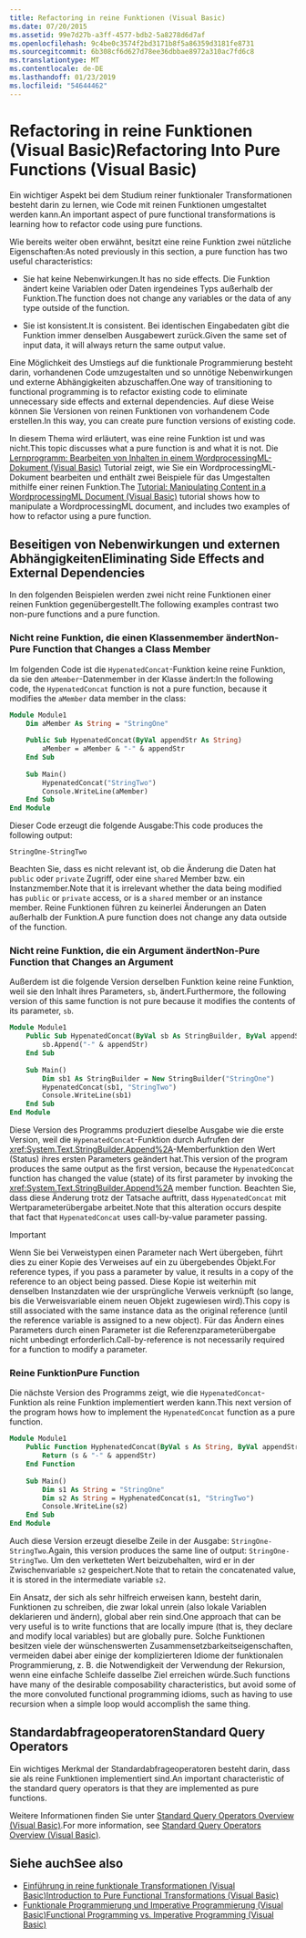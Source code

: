 ```yaml
---
title: Refactoring in reine Funktionen (Visual Basic)
ms.date: 07/20/2015
ms.assetid: 99e7d27b-a3ff-4577-bdb2-5a8278d6d7af
ms.openlocfilehash: 9c4be0c3574f2bd3171b8f5a86359d3181fe8731
ms.sourcegitcommit: 6b308cf6d627d78ee36dbbae8972a310ac7fd6c8
ms.translationtype: MT
ms.contentlocale: de-DE
ms.lasthandoff: 01/23/2019
ms.locfileid: "54644462"
---
```

# <a name="refactoring-into-pure-functions-visual-basic"></a><span data-ttu-id="7d19d-102">Refactoring in reine Funktionen (Visual Basic)</span><span class="sxs-lookup"><span data-stu-id="7d19d-102">Refactoring Into Pure Functions (Visual Basic)</span></span>
<span data-ttu-id="7d19d-103">Ein wichtiger Aspekt bei dem Studium reiner funktionaler Transformationen besteht darin zu lernen, wie Code mit reinen Funktionen umgestaltet werden kann.</span><span class="sxs-lookup"><span data-stu-id="7d19d-103">An important aspect of pure functional transformations is learning how to refactor code using pure functions.</span></span>  
  
 <span data-ttu-id="7d19d-104">Wie bereits weiter oben erwähnt, besitzt eine reine Funktion zwei nützliche Eigenschaften:</span><span class="sxs-lookup"><span data-stu-id="7d19d-104">As noted previously in this section, a pure function has two useful characteristics:</span></span>  
  
-   <span data-ttu-id="7d19d-105">Sie hat keine Nebenwirkungen.</span><span class="sxs-lookup"><span data-stu-id="7d19d-105">It has no side effects.</span></span> <span data-ttu-id="7d19d-106">Die Funktion ändert keine Variablen oder Daten irgendeines Typs außerhalb der Funktion.</span><span class="sxs-lookup"><span data-stu-id="7d19d-106">The function does not change any variables or the data of any type outside of the function.</span></span>  
  
-   <span data-ttu-id="7d19d-107">Sie ist konsistent.</span><span class="sxs-lookup"><span data-stu-id="7d19d-107">It is consistent.</span></span> <span data-ttu-id="7d19d-108">Bei identischen Eingabedaten gibt die Funktion immer denselben Ausgabewert zurück.</span><span class="sxs-lookup"><span data-stu-id="7d19d-108">Given the same set of input data, it will always return the same output value.</span></span>  
  
 <span data-ttu-id="7d19d-109">Eine Möglichkeit des Umstiegs auf die funktionale Programmierung besteht darin, vorhandenen Code umzugestalten und so unnötige Nebenwirkungen und externe Abhängigkeiten abzuschaffen.</span><span class="sxs-lookup"><span data-stu-id="7d19d-109">One way of transitioning to functional programming is to refactor existing code to eliminate unnecessary side effects and external dependencies.</span></span> <span data-ttu-id="7d19d-110">Auf diese Weise können Sie Versionen von reinen Funktionen von vorhandenem Code erstellen.</span><span class="sxs-lookup"><span data-stu-id="7d19d-110">In this way, you can create pure function versions of existing code.</span></span>  
  
 <span data-ttu-id="7d19d-111">In diesem Thema wird erläutert, was eine reine Funktion ist und was nicht.</span><span class="sxs-lookup"><span data-stu-id="7d19d-111">This topic discusses what a pure function is and what it is not.</span></span> <span data-ttu-id="7d19d-112">Die [Lernprogramm: Bearbeiten von Inhalten in einem WordprocessingML-Dokument (Visual Basic)](../../../../visual-basic/programming-guide/concepts/linq/tutorial-manipulating-content-in-a-wordprocessingml-document.md) Tutorial zeigt, wie Sie ein WordprocessingML-Dokument bearbeiten und enthält zwei Beispiele für das Umgestalten mithilfe einer reinen Funktion.</span><span class="sxs-lookup"><span data-stu-id="7d19d-112">The [Tutorial: Manipulating Content in a WordprocessingML Document (Visual Basic)](../../../../visual-basic/programming-guide/concepts/linq/tutorial-manipulating-content-in-a-wordprocessingml-document.md) tutorial shows how to manipulate a WordprocessingML document, and includes two examples of how to refactor using a pure function.</span></span>  
  
## <a name="eliminating-side-effects-and-external-dependencies"></a><span data-ttu-id="7d19d-113">Beseitigen von Nebenwirkungen und externen Abhängigkeiten</span><span class="sxs-lookup"><span data-stu-id="7d19d-113">Eliminating Side Effects and External Dependencies</span></span>  
 <span data-ttu-id="7d19d-114">In den folgenden Beispielen werden zwei nicht reine Funktionen einer reinen Funktion gegenübergestellt.</span><span class="sxs-lookup"><span data-stu-id="7d19d-114">The following examples contrast two non-pure functions and a pure function.</span></span>  
  
### <a name="non-pure-function-that-changes-a-class-member"></a><span data-ttu-id="7d19d-115">Nicht reine Funktion, die einen Klassenmember ändert</span><span class="sxs-lookup"><span data-stu-id="7d19d-115">Non-Pure Function that Changes a Class Member</span></span>  
 <span data-ttu-id="7d19d-116">Im folgenden Code ist die `HypenatedConcat`-Funktion keine reine Funktion, da sie den `aMember`-Datenmember in der Klasse ändert:</span><span class="sxs-lookup"><span data-stu-id="7d19d-116">In the following code, the `HypenatedConcat` function is not a pure function, because it modifies the `aMember` data member in the class:</span></span>  
  
```vb  
Module Module1  
    Dim aMember As String = "StringOne"  
  
    Public Sub HypenatedConcat(ByVal appendStr As String)  
        aMember = aMember & "-" & appendStr  
    End Sub  
  
    Sub Main()  
        HypenatedConcat("StringTwo")  
        Console.WriteLine(aMember)  
    End Sub  
End Module  
```  
  
 <span data-ttu-id="7d19d-117">Dieser Code erzeugt die folgende Ausgabe:</span><span class="sxs-lookup"><span data-stu-id="7d19d-117">This code produces the following output:</span></span>  
  
```  
StringOne-StringTwo  
```  
  
 <span data-ttu-id="7d19d-118">Beachten Sie, dass es nicht relevant ist, ob die Änderung die Daten hat `public` oder `private` Zugriff, oder eine `shared` Member bzw. ein Instanzmember.</span><span class="sxs-lookup"><span data-stu-id="7d19d-118">Note that it is irrelevant whether the data being modified has `public` or `private` access, or is a  `shared` member or an instance member.</span></span> <span data-ttu-id="7d19d-119">Reine Funktionen führen zu keinerlei Änderungen an Daten außerhalb der Funktion.</span><span class="sxs-lookup"><span data-stu-id="7d19d-119">A pure function does not change any data outside of the function.</span></span>  
  
### <a name="non-pure-function-that-changes-an-argument"></a><span data-ttu-id="7d19d-120">Nicht reine Funktion, die ein Argument ändert</span><span class="sxs-lookup"><span data-stu-id="7d19d-120">Non-Pure Function that Changes an Argument</span></span>  
 <span data-ttu-id="7d19d-121">Außerdem ist die folgende Version derselben Funktion keine reine Funktion, weil sie den Inhalt ihres Parameters, `sb`, ändert.</span><span class="sxs-lookup"><span data-stu-id="7d19d-121">Furthermore, the following version of this same function is not pure because it modifies the contents of its parameter, `sb`.</span></span>  
  
```vb  
Module Module1  
    Public Sub HypenatedConcat(ByVal sb As StringBuilder, ByVal appendStr As String)  
        sb.Append("-" & appendStr)  
    End Sub  
  
    Sub Main()  
        Dim sb1 As StringBuilder = New StringBuilder("StringOne")  
        HypenatedConcat(sb1, "StringTwo")  
        Console.WriteLine(sb1)  
    End Sub  
End Module  
```  
  
 <span data-ttu-id="7d19d-122">Diese Version des Programms produziert dieselbe Ausgabe wie die erste Version, weil die `HypenatedConcat`-Funktion durch Aufrufen der <xref:System.Text.StringBuilder.Append%2A>-Memberfunktion den Wert (Status) ihres ersten Parameters geändert hat.</span><span class="sxs-lookup"><span data-stu-id="7d19d-122">This version of the program produces the same output as the first version, because the `HypenatedConcat` function has changed the value (state) of its first parameter by invoking the <xref:System.Text.StringBuilder.Append%2A> member function.</span></span> <span data-ttu-id="7d19d-123">Beachten Sie, dass diese Änderung trotz der Tatsache auftritt, dass `HypenatedConcat` mit Wertparameterübergabe arbeitet.</span><span class="sxs-lookup"><span data-stu-id="7d19d-123">Note that this alteration occurs despite that fact that `HypenatedConcat` uses call-by-value parameter passing.</span></span>  
  
> [!IMPORTANT]
>  <span data-ttu-id="7d19d-124">Wenn Sie bei Verweistypen einen Parameter nach Wert übergeben, führt dies zu einer Kopie des Verweises auf ein zu übergebendes Objekt.</span><span class="sxs-lookup"><span data-stu-id="7d19d-124">For reference types, if you pass a parameter by value, it results in a copy of the reference to an object being passed.</span></span> <span data-ttu-id="7d19d-125">Diese Kopie ist weiterhin mit denselben Instanzdaten wie der ursprüngliche Verweis verknüpft (so lange, bis die Verweisvariable einem neuen Objekt zugewiesen wird).</span><span class="sxs-lookup"><span data-stu-id="7d19d-125">This copy is still associated with the same instance data as the original reference (until the reference variable is assigned to a new object).</span></span> <span data-ttu-id="7d19d-126">Für das Ändern eines Parameters durch einen Parameter ist die Referenzparameterübergabe nicht unbedingt erforderlich.</span><span class="sxs-lookup"><span data-stu-id="7d19d-126">Call-by-reference is not necessarily required for a function to modify a parameter.</span></span>  
  
### <a name="pure-function"></a><span data-ttu-id="7d19d-127">Reine Funktion</span><span class="sxs-lookup"><span data-stu-id="7d19d-127">Pure Function</span></span>  
 <span data-ttu-id="7d19d-128">Die nächste Version des Programms zeigt, wie die `HypenatedConcat`-Funktion als reine Funktion implementiert werden kann.</span><span class="sxs-lookup"><span data-stu-id="7d19d-128">This next version of the program hows how to implement the `HypenatedConcat` function as a pure function.</span></span>  
  
```vb  
Module Module1  
    Public Function HyphenatedConcat(ByVal s As String, ByVal appendStr As String) As String  
        Return (s & "-" & appendStr)  
    End Function  
  
    Sub Main()  
        Dim s1 As String = "StringOne"  
        Dim s2 As String = HyphenatedConcat(s1, "StringTwo")  
        Console.WriteLine(s2)  
    End Sub  
End Module  
```  
  
 <span data-ttu-id="7d19d-129">Auch diese Version erzeugt dieselbe Zeile in der Ausgabe: `StringOne-StringTwo`.</span><span class="sxs-lookup"><span data-stu-id="7d19d-129">Again, this version produces the same line of output: `StringOne-StringTwo`.</span></span> <span data-ttu-id="7d19d-130">Um den verketteten Wert beizubehalten, wird er in der Zwischenvariable `s2` gespeichert.</span><span class="sxs-lookup"><span data-stu-id="7d19d-130">Note that to retain the concatenated value, it is stored in the intermediate variable `s2`.</span></span>  
  
 <span data-ttu-id="7d19d-131">Ein Ansatz, der sich als sehr hilfreich erweisen kann, besteht darin, Funktionen zu schreiben, die zwar lokal unrein (also lokale Variablen deklarieren und ändern), global aber rein sind.</span><span class="sxs-lookup"><span data-stu-id="7d19d-131">One approach that can be very useful is to write functions that are locally impure (that is, they declare and modify local variables) but are globally pure.</span></span> <span data-ttu-id="7d19d-132">Solche Funktionen besitzen viele der wünschenswerten Zusammensetzbarkeitseigenschaften, vermeiden dabei aber einige der komplizierteren Idiome der funktionalen Programmierung, z. B. die Notwendigkeit der Verwendung der Rekursion, wenn eine einfache Schleife dasselbe Ziel erreichen würde.</span><span class="sxs-lookup"><span data-stu-id="7d19d-132">Such functions have many of the desirable composability characteristics, but avoid some of the more convoluted functional programming idioms, such as having to use recursion when a simple loop would accomplish the same thing.</span></span>  
  
## <a name="standard-query-operators"></a><span data-ttu-id="7d19d-133">Standardabfrageoperatoren</span><span class="sxs-lookup"><span data-stu-id="7d19d-133">Standard Query Operators</span></span>  
 <span data-ttu-id="7d19d-134">Ein wichtiges Merkmal der Standardabfrageoperatoren besteht darin, dass sie als reine Funktionen implementiert sind.</span><span class="sxs-lookup"><span data-stu-id="7d19d-134">An important characteristic of the standard query operators is that they are implemented as pure functions.</span></span>  
  
 <span data-ttu-id="7d19d-135">Weitere Informationen finden Sie unter [Standard Query Operators Overview (Visual Basic)](../../../../visual-basic/programming-guide/concepts/linq/standard-query-operators-overview.md).</span><span class="sxs-lookup"><span data-stu-id="7d19d-135">For more information, see [Standard Query Operators Overview (Visual Basic)](../../../../visual-basic/programming-guide/concepts/linq/standard-query-operators-overview.md).</span></span>  
  
## <a name="see-also"></a><span data-ttu-id="7d19d-136">Siehe auch</span><span class="sxs-lookup"><span data-stu-id="7d19d-136">See also</span></span>
- [<span data-ttu-id="7d19d-137">Einführung in reine funktionale Transformationen (Visual Basic)</span><span class="sxs-lookup"><span data-stu-id="7d19d-137">Introduction to Pure Functional Transformations (Visual Basic)</span></span>](../../../../visual-basic/programming-guide/concepts/linq/introduction-to-pure-functional-transformations.md)
- [<span data-ttu-id="7d19d-138">Funktionale Programmierung und Imperative Programmierung (Visual Basic)</span><span class="sxs-lookup"><span data-stu-id="7d19d-138">Functional Programming vs. Imperative Programming (Visual Basic)</span></span>](../../../../visual-basic/programming-guide/concepts/linq/functional-programming-vs-imperative-programming.md)
